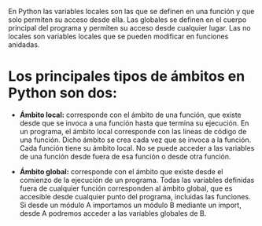 En Python las variables locales son las que se definen en una función y que solo permiten su acceso desde ella. Las globales se definen en el cuerpo principal del programa y permiten su acceso desde cualquier lugar. Las no locales son variables locales que se pueden modificar en funciones anidadas.

# Los principales tipos de ámbitos en Python son dos:

- **Ámbito local:** corresponde con el ámbito de una función, que existe desde que se invoca a una función hasta que termina su ejecución. En un programa, el ámbito local corresponde con las líneas de código de una función. Dicho ámbito se crea cada vez que se invoca a la función. Cada función tiene su ámbito local. No se puede acceder a las variables de una función desde fuera de esa función o desde otra función.

- **Ámbito global:** corresponde con el ámbito que existe desde el comienzo de la ejecución de un programa. Todas las variables definidas fuera de cualquier función corresponden al ámbito global, que es accesible desde cualquier punto del programa, incluidas las funciones. Si desde un módulo A importamos un módulo B mediante un import, desde A podremos acceder a las variables globales de B.